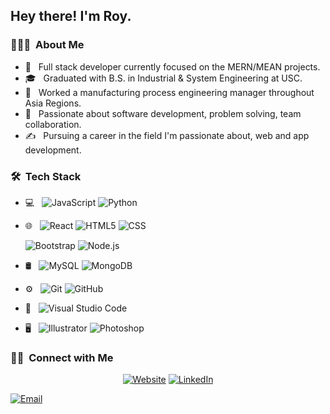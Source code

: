 

<h2> Hey there! I'm Roy.</h2>

<h3> 👨🏻‍💻 &nbsp;About Me </h3>

- 🤔 &nbsp; Full stack developer currently focused on the MERN/MEAN projects.
- 🎓 &nbsp; Graduated with B.S. in Industrial & System Engineering at USC.
- 💼 &nbsp; Worked a manufacturing process engineering manager throughout Asia Regions.
- 🌱 &nbsp; Passionate about software development, problem solving, team collaboration.
- ✍️ &nbsp; Pursuing a career in the field I'm passionate about, web and app development.

<h3> 🛠 &nbsp;Tech Stack</h3>

- 💻 &nbsp;
  ![JavaScript](https://img.shields.io/badge/-JavaScript-333333?style=flat&logo=javascript)
  ![Python](https://img.shields.io/badge/-Python-333333?style=flat&logo=python)
 
- 🌐 &nbsp;
  ![React](https://img.shields.io/badge/-React-333333?style=flat&logo=react)
  ![HTML5](https://img.shields.io/badge/-HTML5-333333?style=flat&logo=HTML5)
  ![CSS](https://img.shields.io/badge/-CSS-333333?style=flat&logo=CSS3&logoColor=1572B6)
  
  ![Bootstrap](https://img.shields.io/badge/-Bootstrap-333333?style=flat&logo=bootstrap&logoColor=563D7C)
  ![Node.js](https://img.shields.io/badge/-Node.js-333333?style=flat&logo=node.js)

- 🛢 &nbsp;
  ![MySQL](https://img.shields.io/badge/-MySQL-333333?style=flat&logo=mysql)
  ![MongoDB](https://img.shields.io/badge/-MongoDB-333333?style=flat&logo=mongodb)
- ⚙️ &nbsp;
  ![Git](https://img.shields.io/badge/-Git-333333?style=flat&logo=git)
  ![GitHub](https://img.shields.io/badge/-GitHub-333333?style=flat&logo=github)
  
- 🔧 &nbsp;
  ![Visual Studio Code](https://img.shields.io/badge/-Visual%20Studio%20Code-333333?style=flat&logo=visual-studio-code&logoColor=007ACC)

- 🖥 &nbsp;
  ![Illustrator](https://img.shields.io/badge/-Illustrator-333333?style=flat&logo=adobe-illustrator)
  ![Photoshop](https://img.shields.io/badge/-Photoshop-333333?style=flat&logo=adobe-photoshop)
 


<h3> 🤝🏻 &nbsp;Connect with Me </h3>

<p align="center">
<a href="https://www.royge.dev/"><img alt="Website" src="https://img.shields.io/badge/Website-www.royge.dev-blue?style=flat-square&logo=google-chrome"></a>
<a href="https://www.linkedin.com/in/roygecode/"><img alt="LinkedIn" src="https://img.shields.io/badge/LinkedIn-Roy%20R%20Ge-blue?style=flat-square&logo=linkedin"></a>

<a href="royge@usc.edu"><img alt="Email" src="https://img.shields.io/badge/Email-royge@usc.edu-blue?style=flat-square&logo=gmail"></a>
</p>

